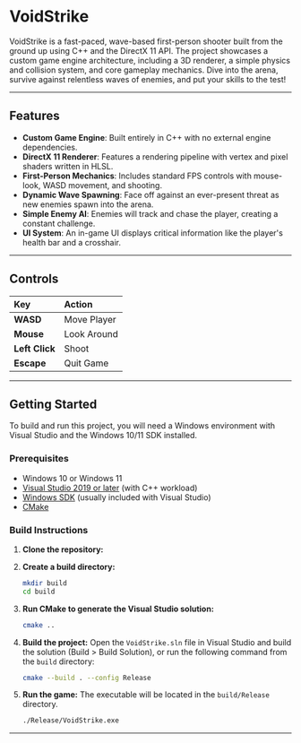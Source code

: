 # VoidStrike

VoidStrike is a fast-paced, wave-based first-person shooter built from the ground up using C++ and the DirectX 11 API. The project showcases a custom game engine architecture, including a 3D renderer, a simple physics and collision system, and core gameplay mechanics. Dive into the arena, survive against relentless waves of enemies, and put your skills to the test!

---

## Features

- **Custom Game Engine**: Built entirely in C++ with no external engine dependencies.
- **DirectX 11 Renderer**: Features a rendering pipeline with vertex and pixel shaders written in HLSL.
- **First-Person Mechanics**: Includes standard FPS controls with mouse-look, WASD movement, and shooting.
- **Dynamic Wave Spawning**: Face off against an ever-present threat as new enemies spawn into the arena.
- **Simple Enemy AI**: Enemies will track and chase the player, creating a constant challenge.
- **UI System**: An in-game UI displays critical information like the player's health bar and a crosshair.

---

## Controls

| Key | Action |
| :--- | :--- |
| **WASD** | Move Player |
| **Mouse** | Look Around |
| **Left Click** | Shoot |
| **Escape** | Quit Game |

---

## Getting Started

To build and run this project, you will need a Windows environment with Visual Studio and the Windows 10/11 SDK installed.

### Prerequisites

-   Windows 10 or Windows 11
-   [Visual Studio 2019 or later](https://visualstudio.microsoft.com/) (with C++ workload)
-   [Windows SDK](https://developer.microsoft.com/en-us/windows/downloads/windows-sdk/) (usually included with Visual Studio)
-   [CMake](https://cmake.org/download/)

### Build Instructions

1.  **Clone the repository:**
   

2.  **Create a build directory:**
    ```sh
    mkdir build
    cd build
    ```

3.  **Run CMake to generate the Visual Studio solution:**
    ```sh
    cmake ..
    ```

4.  **Build the project:**
    Open the `VoidStrike.sln` file in Visual Studio and build the solution (Build > Build Solution), or run the following command from the `build` directory:
    ```sh
    cmake --build . --config Release
    ```

5.  **Run the game:**
    The executable will be located in the `build/Release` directory.
    ```sh
    ./Release/VoidStrike.exe
    ```

---
